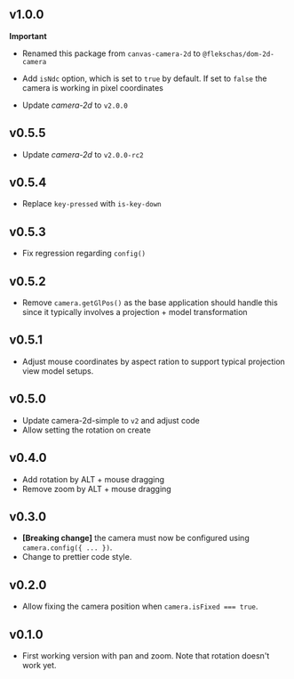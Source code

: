 ## v1.0.0

**Important**

- Renamed this package from `canvas-camera-2d` to `@flekschas/dom-2d-camera`

- Add `isNdc` option, which is set to `true` by default. If set to `false` the
  camera is working in pixel coordinates
- Update _camera-2d_ to `v2.0.0`

## v0.5.5

- Update _camera-2d_ to `v2.0.0-rc2`

## v0.5.4

- Replace `key-pressed` with `is-key-down`

## v0.5.3

- Fix regression regarding `config()`

## v0.5.2

- Remove `camera.getGlPos()` as the base application should handle this since it typically involves a projection + model transformation

## v0.5.1

- Adjust mouse coordinates by aspect ration to support typical projection view model setups.

## v0.5.0

- Update camera-2d-simple to `v2` and adjust code
- Allow setting the rotation on create

## v0.4.0

- Add rotation by ALT + mouse dragging
- Remove zoom by ALT + mouse dragging

## v0.3.0

- **[Breaking change]** the camera must now be configured using `camera.config({ ... })`.
- Change to prettier code style.

## v0.2.0

- Allow fixing the camera position when `camera.isFixed === true`.

## v0.1.0

- First working version with pan and zoom. Note that rotation doesn't work yet.
